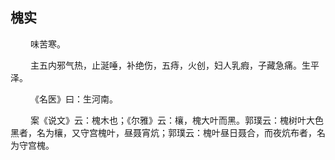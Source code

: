 ## 槐实
<p>&emsp;&emsp;
味苦寒。
</p>
<p>&emsp;&emsp;
主五内邪气热，止涎唾，补绝伤，五痔，火创，妇人乳瘕，子藏急痛。生平泽。
</p>
<p>&emsp;&emsp;
《名医》曰：生河南。
</p>
<p>&emsp;&emsp;
案《说文》云：槐木也；《尔雅》云：欀，槐大叶而黑。郭璞云：槐树叶大色黑者，名为欀，又守宫槐叶，昼聂宵炕；郭璞云：槐叶昼日聂合，而夜炕布者，名为守宫槐。
</p>